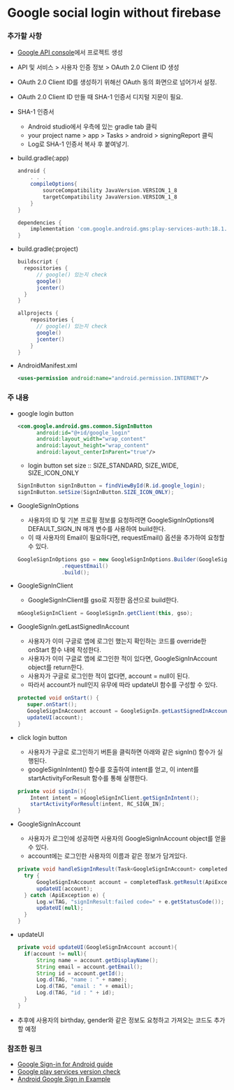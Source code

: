 # Google social login without firebase


### 추가할 사항

* [Google API console](https://console.developers.google.com/apis/credentials?project=_)에서 프로젝트 생성
* API 및 서비스 > 사용자 인증 정보 > OAuth 2.0 Client ID 생성
* OAuth 2.0 Client ID를 생성하기 위해선 OAuth 동의 화면으로 넘어가서 설정.
* OAuth 2.0 Client ID 만들 때 SHA-1 인증서 디지털 지문이 필요.
* SHA-1 인증서 
  * Android studio에서 우측에 있는 gradle tab 클릭 
  * your project name > app > Tasks > android > signingReport 클릭
  * Log로 SHA-1 인증서 복사 후 붙여넣기.

* build.gradle(:app)
  ~~~gradle
  android {
      . . . 
      compileOptions{
          sourceCompatibility JavaVersion.VERSION_1_8
          targetCompatibility JavaVersion.VERSION_1_8
      }
  }

  dependencies {
      implementation 'com.google.android.gms:play-services-auth:18.1.0'
  }
  ~~~

* build.gradle(:project)
  ~~~gradle
  buildscript {
    repositories {
        // google() 있는지 check
        google()
        jcenter()
    }
  }

  allprojects {
      repositories {
        // google() 있는지 check
        google()
        jcenter()
      }
  }
  ~~~
  
* AndroidManifest.xml
  ~~~xml
  <uses-permission android:name="android.permission.INTERNET"/>
  ~~~
  
  
### 주 내용

* google login button
  ~~~xml
  <com.google.android.gms.common.SignInButton
        android:id="@+id/google_login"
        android:layout_width="wrap_content"
        android:layout_height="wrap_content"
        android:layout_centerInParent="true"/>
  ~~~
  
  * login button set size :: SIZE_STANDARD, SIZE_WIDE, SIZE_ICON_ONLY
  ~~~java
  SignInButton signInButton = findViewById(R.id.google_login);
  signInButton.setSize(SignInButton.SIZE_ICON_ONLY);
  ~~~

* GoogleSignInOptions
  * 사용자의 ID 및 기본 프로필 정보를 요청하려면 GoogleSignInOptions에 DEFAULT_SIGN_IN 매개 변수를 사용하여 build한다.
  * 이 때 사용자의 Email이 필요하다면, requestEmail() 옵션을 추가하여 요청할 수 있다.
  ~~~java
  GoogleSignInOptions gso = new GoogleSignInOptions.Builder(GoogleSignInOptions.DEFAULT_SIGN_IN)
                .requestEmail()
                .build();
  ~~~
  
* GoogleSignInClient
  * GoogleSignInClient를 gso로 지정한 옵션으로 build한다.
  ~~~java
  mGoogleSignInClient = GoogleSignIn.getClient(this, gso);
  ~~~
  
* GoogleSignIn.getLastSignedInAccount
  * 사용자가 이미 구글로 앱에 로그인 했는지 확인하는 코드를 override한 onStart 함수 내에 작성한다.
  * 사용자가 이미 구글로 앱에 로그인한 적이 있다면, GoogleSignInAccount object를 return한다.
  * 사용자가 구글로 로그인한 적이 없다면, account = null이 된다.
  * 따라서 account가 null인지 유무에 따라 updateUI 함수를 구성할 수 있다.
  ~~~java
  protected void onStart() {
     super.onStart();
     GoogleSignInAccount account = GoogleSignIn.getLastSignedInAccount(this);
     updateUI(account);
  }
  ~~~
  
* click login button
  * 사용자가 구글로 로그인하기 버튼을 클릭하면 아래와 같은 signIn() 함수가 실행된다.
  * googleSignInIntent() 함수를 호출하여 intent를 얻고, 이 intent를 startActivityForResult 함수를 통해 실행한다.
  ~~~java
  private void signIn(){
      Intent intent = mGoogleSignInClient.getSignInIntent();
      startActivityForResult(intent, RC_SIGN_IN);
  }
  ~~~
  
* GoogleSignInAccount
  * 사용자가 로그인에 성공하면 사용자의 GoogleSignInAccount object를 얻을 수 있다.
  * account에는 로그인한 사용자의 이름과 같은 정보가 담겨있다.
  ~~~java
  private void handleSignInResult(Task<GoogleSignInAccount> completedTask){
    try {
        GoogleSignInAccount account = completedTask.getResult(ApiException.class);
        updateUI(account);
    } catch (ApiException e) {
        Log.w(TAG, "signInResult:failed code=" + e.getStatusCode());
        updateUI(null);
    }
  }
  ~~~
  
* updateUI
  ~~~java
  private void updateUI(GoogleSignInAccount account){
    if(account != null){
        String name = account.getDisplayName();
        String email = account.getEmail();
        String id = account.getId();
        Log.d(TAG, "name : " + name);
        Log.d(TAG, "email : " + email);
        Log.d(TAG, "id : " + id);
    }
  }
  ~~~
  
* 추후에 사용자의 birthday, gender와 같은 정보도 요청하고 가져오는 코드도 추가할 예정
  
### 참조한 링크
* [Google Sign-in for Android guide](https://developers.google.com/identity/sign-in/android/sign-in)
* [Google play services version check](https://developers.google.com/android/guides/setup)
* [Android Google Sign in Example](https://m.blog.naver.com/PostView.nhn?blogId=nakim02&logNo=221409188247&proxyReferer=https:%2F%2Fwww.google.com%2F)
